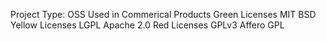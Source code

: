 Project Type: OSS Used in Commerical Products
	Green Licenses
		MIT
		BSD
	Yellow Licenses
		LGPL
		Apache 2.0
	Red Licenses
		GPLv3
		Affero GPL
